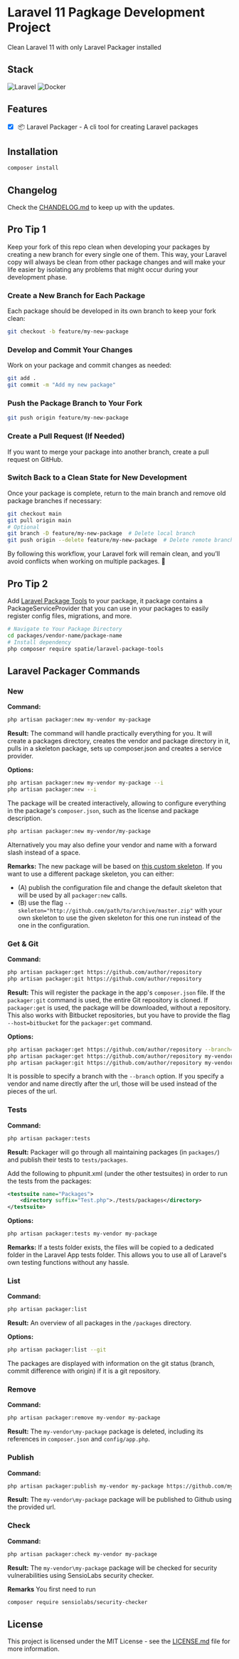 # Laravel 11 Pagkage Development Project

Clean Laravel 11 with only Laravel Packager installed

## Stack

![Laravel](https://img.shields.io/badge/laravel-%23FF2D20.svg?style=for-the-badge&logo=laravel&logoColor=white)
![Docker](https://img.shields.io/badge/docker-%230db7ed.svg?style=for-the-badge&logo=docker&logoColor=white)

## Features

- [x] 📦 Laravel Packager - A cli tool for creating Laravel packages

## Installation

```sh
composer install
```

## Changelog

Check the [CHANDELOG.md](/CHANGELOG.md) to keep up with the updates.

## Pro Tip 1

Keep your fork of this repo clean when developing your packages by creating a new branch for every single one of them. This way, your Laravel copy will always be clean from other package changes and will make your life easier by isolating any problems that might occur during your development phase.

### Create a New Branch for Each Package

Each package should be developed in its own branch to keep your fork clean:

```sh
git checkout -b feature/my-new-package
```

### Develop and Commit Your Changes

Work on your package and commit changes as needed:

```sh
git add .
git commit -m "Add my new package"
```

### Push the Package Branch to Your Fork

```sh
git push origin feature/my-new-package
```

### Create a Pull Request (If Needed)

If you want to merge your package into another branch, create a pull request on GitHub.

### Switch Back to a Clean State for New Development

Once your package is complete, return to the main branch and remove old package branches if necessary:

```sh
git checkout main
git pull origin main
# Optional
git branch -D feature/my-new-package  # Delete local branch
git push origin --delete feature/my-new-package  # Delete remote branch
```

By following this workflow, your Laravel fork will remain clean, and you’ll avoid conflicts when working on multiple packages. 🚀

## Pro Tip 2

Add [Laravel Package Tools](https://github.com/spatie/laravel-package-tools) to your package, it package contains a PackageServiceProvider that you can use in your packages to easily register config files, migrations, and more.

```sh
# Navigate to Your Package Directory
cd packages/vendor-name/package-name
# Install dependency
php composer require spatie/laravel-package-tools
```

## Laravel Packager Commands

### New

**Command:**

```bash
php artisan packager:new my-vendor my-package
```

**Result:**
The command will handle practically everything for you. It will create a packages directory, creates the vendor and package directory in it, pulls in a skeleton package, sets up composer.json and creates a service provider.

**Options:**

```bash
php artisan packager:new my-vendor my-package --i
php artisan packager:new --i
```

The package will be created interactively, allowing to configure everything in the package's `composer.json`, such as the license and package description.

```bash
php artisan packager:new my-vendor/my-package
```

Alternatively you may also define your vendor and name with a forward slash instead of a space.

**Remarks:**
The new package will be based on [this custom skeleton](https://github.com/jeroen-g/packager-skeleton). If you want to use a different package skeleton, you can either:

- (A) publish the configuration file and change the default skeleton that will be used by all `packager:new` calls.
- (B) use the flag `--skeleton="http://github.com/path/to/archive/master.zip"` with your own skeleton to use the given skeleton for this one run instead of the one in the configuration.

### Get & Git

**Command:**

```bash
php artisan packager:get https://github.com/author/repository
php artisan packager:git https://github.com/author/repository
```

**Result:**
This will register the package in the app's `composer.json` file.
If the `packager:git` command is used, the entire Git repository is cloned. If `packager:get` is used, the package will be downloaded, without a repository. This also works with Bitbucket repositories, but you have to provide the flag `--host=bitbucket` for the `packager:get` command.

**Options:**

```bash
php artisan packager:get https://github.com/author/repository --branch=develop
php artisan packager:get https://github.com/author/repository my-vendor my-package
php artisan packager:git https://github.com/author/repository my-vendor my-package
```

It is possible to specify a branch with the `--branch` option. If you specify a vendor and name directly after the url, those will be used instead of the pieces of the url.

### Tests

**Command:**

```bash
php artisan packager:tests
```

**Result:**
Packager will go through all maintaining packages (in `packages/`) and publish their tests to `tests/packages`.

Add the following to phpunit.xml (under the other testsuites) in order to run the tests from the packages:

```xml
<testsuite name="Packages">
    <directory suffix="Test.php">./tests/packages</directory>
</testsuite>
```

**Options:**

```bash
php artisan packager:tests my-vendor my-package
```

**Remarks:**
If a tests folder exists, the files will be copied to a dedicated folder in the Laravel App tests folder. This allows you to use all of Laravel's own testing functions without any hassle.

### List

**Command:**

```bash
php artisan packager:list
```

**Result:**
An overview of all packages in the `/packages` directory.

**Options:**

```bash
php artisan packager:list --git
```

The packages are displayed with information on the git status (branch, commit difference with origin) if it is a git repository.

### Remove

**Command:**

```bash
php artisan packager:remove my-vendor my-package
```

**Result:**
The `my-vendor\my-package` package is deleted, including its references in `composer.json` and `config/app.php`.

### Publish

**Command:**

```bash
php artisan packager:publish my-vendor my-package https://github.com/my-vendor/my-package
```

**Result:**
The `my-vendor\my-package` package will be published to Github using the provided url.

### Check

**Command:**

```bash
php artisan packager:check my-vendor my-package
```

**Result:**
The `my-vendor\my-package` package will be checked for security vulnerabilities using SensioLabs security checker.

**Remarks**
You first need to run

```bash
composer require sensiolabs/security-checker
```

## License

This project is licensed under the MIT License - see the [LICENSE.md](LICENSE.md) file for more information.

